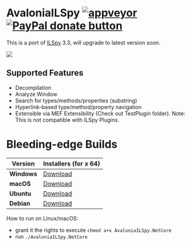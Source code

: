 # AvaloniaILSpy [![appveyor](https://ci.appveyor.com/api/projects/status/github/jeffreye/AvaloniaILSpy?svg=true)](https://ci.appveyor.com/project/jeffreye/avaloniailspy) [![PayPal donate button](https://img.shields.io/badge/donate-paypal-blue.svg)](https://www.paypal.com/cgi-bin/webscr?cmd=_donations&business=HYERRCR8C7876&lc=US&item_name=AvaloniaILSpy&no_note=0&currency_code=USD&bn=PP-DonationsBF:btn_donate_SM.gif:NonHosted) 

This is a port of [ILSpy](https://github.com/icsharpcode/ILSpy) 3.3, will upgrade to latest version soon.

![](https://github.com/jeffreye/AvaloniaILSpy/raw/master/preview.png)

Supported Features 
-------
 * Decompilation
 * Analyze Window
 * Search for types/methods/properties (substring)
 * Hyperlink-based type/method/property navigation
 * Extensible via MEF Extensibility (Check out TestPlugin folder). Note: This is not compatible with ILSpy Plugins.

# Bleeding-edge Builds
| Version | Installers (for x 64) |
|---------|------------|
|**Windows**|[Download](https://ci.appveyor.com/api/projects/jeffreye/AvaloniaILSpy/artifacts/artifacts/zips/AvaloniaILSpy.NetCore-win7-x64-Release.zip)|
|**macOS**|[Download](https://ci.appveyor.com/api/projects/jeffreye/AvaloniaILSpy/artifacts/artifacts/zips/AvaloniaILSpy.NetCore-osx.10.12-x64-Release.zip)|
|**Ubuntu**|[Download](https://ci.appveyor.com/api/projects/jeffreye/AvaloniaILSpy/artifacts/artifacts/zips/AvaloniaILSpy.NetCore-ubuntu.14.04-x64-Release.zip)|
|**Debian**|[Download](https://ci.appveyor.com/api/projects/jeffreye/AvaloniaILSpy/artifacts/artifacts/zips/AvaloniaILSpy.NetCore-debian.8-x64-Release.zip)|

How to run on Linux/macOS: 
- grant it the rights to execute `chmod a+x AvaloniaILSpy.NetCore`
- run  `./AvaloniaILSpy.NetCore`
